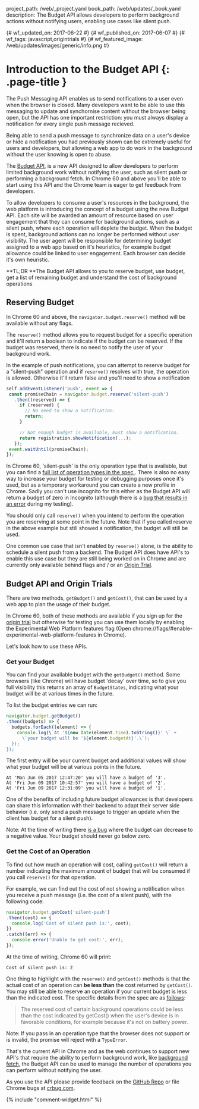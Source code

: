 project_path: /web/_project.yaml
book_path: /web/updates/_book.yaml
description: The Budget API allows developers to perform background actions without notifying users, enabling use cases like silent push.

{# wf_updated_on: 2017-06-22 #}
{# wf_published_on: 2017-06-07 #}
{# wf_tags: javascript,origintrials #}
{# wf_featured_image: /web/updates/images/generic/info.png #}

# Introduction to the Budget API {: .page-title }

The Push Messaging API enables us to send notifications to a user even when the
browser is closed. Many developers want to be able to use this messaging to
update and synchornise content without the browser being open, but the API has
one important restriction: you must always display a notification for every
single push message recieved.

Being able to send a push message to synchronize data on a user's device or hide
a notification you had previously shown can be
extremely useful for users and developers, but allowing a web app to do work in
the background without the user knowing is open to abuse.

The [Budget
](https://wicg.github.io/budget-api/)[API](https://wicg.github.io/budget-api/),
is a new API designed to allow developers to perform limited background work 
without notifying the user, such as silent push or performing a background 
fetch. In Chrome 60 and above you'll be able to start using this API and the
Chrome team is eager to get feedback from developers.

To allow developers to consume a user's resources in the background, the web
platform is introducing the concept of a budget using the new Budget API. Each
site will be awarded an amount of resource based on user engagement that they 
can consume for background actions,
such as a silent push, where each operation will deplete the budget. When the
budget is spent, background actions can no longer be performed without user
visibility. The user agent will be responsible for determining budget
assigned to a web app based on it's heuristics, for example budget allowance
could be linked to user engagement. Each browser can decide it's own heuristic.

**TL;DR **The Budget API allows to you to reserve budget, use budget, get a list
of remaining budget and understand the cost of background operations

## Reserving Budget

In Chrome 60 and above, the `navigator.budget.reserve()` method will be available
without any flags.

The `reserve()` method allows you to request budget for a specific operation and
it'll return a boolean to indicate if the budget can be reserved. If
the budget was reserved, there is no need to notify the user of your background
work.

In the example of push notifications, you can attempt to reserve budget for a
"silent-push" operation and if `reserve()` resolves with true, the operation is 
allowed. Otherwise it'll return false and you'll need to show a notification

```javascript
self.addEventListener('push', event => {
 const promiseChain = navigator.budget.reserve('silent-push')
   .then((reserved) => {
     if (reserved) {
       // No need to show a notification.
       return;
     }

     // Not enough budget is available, must show a notification.
     return registration.showNotification(...);
   });
 event.waitUntil(promiseChain);
});
```

In Chrome 60, 'silent-push' is the only operation type that is
available, but you can find a [full list of operation types in the spec
](https://wicg.github.io/budget-api/#enumdef-operationtype). There is also no
easy way to increase your budget for testing or debugging purposes once it's 
used, but as a temporary workaround you can create a new profile in Chrome. 
Sadly you can't use
incognito for this either as the Budget API will return a budget of zero in
Incognito (although there is a [bug that results in an
error](https://bugs.chromium.org/p/chromium/issues/detail?id=730079) during
my testing).

You should only call `reserve()` when you intend to perform the operation you are
reserving at some point in the future. Note that if you called reserve in the 
above example but still showed a
notification, the budget will still be used.

One common use case that isn't enabled by `reserve()` alone, is the ability to
schedule a silent push from a backend. The Budget API does have API's to enable
this use case but they are still being worked on in Chrome and are currently
only available behind flags and / or an [Origin
Trial](https://github.com/jpchase/OriginTrials/blob/gh-pages/developer-guide.md).

## Budget API and Origin Trials

There are two methods, `getBudget()` and `getCost()`, that can be used by a web app
to plan the usage of their budget.

In Chrome 60, both of these methods are available if you sign up for the [origin
trial](https://github.com/jpchase/OriginTrials/blob/gh-pages/developer-guide.md)
but otherwise for testing you can use them locally by enabling the 
Experimental Web Platform features
flag (Open chrome://flags/\#enable-experimental-web-platform-features in
Chrome).

Let's look how to use these APIs.

### Get your Budget

You can find your available budget with the `getBudget()` method. Some browsers 
(like Chrome) will have budget 'decay' over time, so to give you full 
visibility this returns an array of `BudgetStates`, indicating what your budget 
will be at various times in the future.

To list the budget entries we can run:

```javascript
navigator.budget.getBudget()
.then((budgets) => {
  budgets.forEach((element) => {
    console.log(\`At '${new Date(element.time).toString()}' \` +
      \`your budget will be '${element.budgetAt}'.\`);
  });
});
```

The first entry will be your current budget and additional values will show 
what your budget will be at various points in the future.

```
At 'Mon Jun 05 2017 12:47:20' you will have a budget of '3'.
At 'Fri Jun 09 2017 10:42:57' you will have a budget of '2'.
At 'Fri Jun 09 2017 12:31:09' you will have a budget of '1'.
```

One of the benefits of including future budget allowances is that developers can
share this information with their backend to adapt their server side behavior
(i.e. only send a push message to trigger an update when the client has budget
for a silent push).

Note: At the time of writing there [is a
bug](https://bugs.chromium.org/p/chromium/issues/detail?id=730064#) where the
budget can decrease to a negative value. Your budget should never go below zero.

### Get the Cost of an Operation

To find out how much an operation will cost, calling `getCost()` will return a
number indicating the maximum amount of budget that will be consumed if you call
`reserve()` for that operation.

For example, we can find out the cost of not showing a notification when you
receive a push message (i.e. the cost of a silent push), with the following
code:

```javascript
navigator.budget.getCost('silent-push')
.then((cost) => {
  console.log('Cost of silent push is:', cost);
})
.catch((err) => {
  console.error('Unable to get cost:', err);
});
```

At the time of writing, Chrome 60 will print:

```
Cost of silent push is: 2
```

One thing to highlight with the `reserve()` and `getCost()` methods is that the
actual cost of an operation can **be less than** the cost returned by `getCost()`.
You may still be able to reserve an operation if your current budget is less
than the indicated cost. The specific details from the spec are as
[follows](https://wicg.github.io/budget-api/#concepts):

> The reserved cost of certain background operations could be less than the cost
> indicated by getCost() when the user's device is in favorable conditions, for
> example because it's not on battery power.

Note: If you pass in an operation type that the browser does not support or is
invalid, the promise will reject with a `TypeError`.

That's the current API in Chrome and as the web continues to support new API's
that require the ability to perform background work, like [background
fetch](https://wicg.github.io/background-fetch/), the Budget API can be used to
manage the number of operations you can perform without notifying the user.

As you use the API please provide feedback on the [GitHub Repo](https://github.com/WICG/budget-api/issues)
or file Chrome bugs at [crbug.com](https://crbug.com/).


{% include "comment-widget.html" %}

